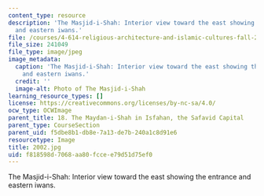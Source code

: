 ```yaml
---
content_type: resource
description: 'The Masjid-i-Shah: Interior view toward the east showing the entrance
  and eastern iwans.'
file: /courses/4-614-religious-architecture-and-islamic-cultures-fall-2002/f818598d7068aa80fccee79d51d75ef0_2002.jpg
file_size: 241049
file_type: image/jpeg
image_metadata:
  caption: 'The Masjid-i-Shah: Interior view toward the east showing the entrance
    and eastern iwans.'
  credit: ''
  image-alt: Photo of The Masjid-i-Shah
learning_resource_types: []
license: https://creativecommons.org/licenses/by-nc-sa/4.0/
ocw_type: OCWImage
parent_title: 18. The Maydan-i-Shah in Isfahan, the Safavid Capital
parent_type: CourseSection
parent_uid: f5dbe8b1-db8e-7a13-de7b-240a1c8d91e6
resourcetype: Image
title: 2002.jpg
uid: f818598d-7068-aa80-fcce-e79d51d75ef0
---
```

The Masjid-i-Shah: Interior view toward the east showing the entrance and eastern iwans.
